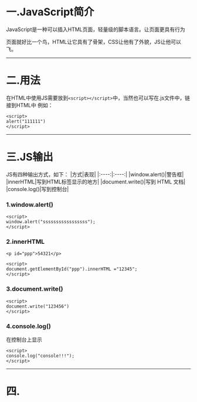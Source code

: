 # 一.JavaScript简介
JavaScript是一种可以插入HTML页面，轻量级的脚本语言。让页面更具有行为

页面就好比一个鸟，HTML让它具有了骨架，CSS让他有了外貌，JS让他可以飞。

---
# 二.用法
在HTML中使用JS需要放到`<script></script>`中，当然也可以写在.js文件中，链接到HTML中
例如：
```
<script>
alert("111111")
</script>
```
---
# 三.JS输出
JS有四种输出方式，如下：
|方式|表现|
|:----:|:----:| 
 |window.alert()|警告框|
 |innerHTML|写到HTML标签显示的地方|
 |document.write()|写到 HTML 文档|
 |console.log()|写到控制台|

### 1.window.alert()
````
<script>
window.alert("sssssssssssssssss");
</script>
````
### 2.innerHTML
````
<p id="ppp">54321</p>

<script>
document.getElementById("ppp").innerHTML ="12345";
</script>
````
### 3.document.write()
````
<script>
document.write("123456")
</script>
````
### 4.console.log()
在控制台上显示
````
<script>
console.log("console!!!");
</script>

````

---
# 四.
